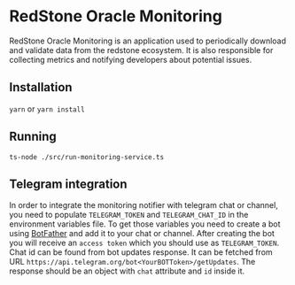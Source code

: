 # RedStone Oracle Monitoring

RedStone Oracle Monitoring is an application used to periodically download and validate data from the redstone ecosystem. It is also responsible for collecting metrics and notifying developers about potential issues.

## Installation

`yarn`
or
`yarn install`

## Running

`ts-node ./src/run-monitoring-service.ts`

## Telegram integration

In order to integrate the monitoring notifier with telegram chat or channel, you need to populate `TELEGRAM_TOKEN` and `TELEGRAM_CHAT_ID` in the environment variables file. To get those variables you need to create a bot using [BotFather](#https://core.telegram.org/bots#3-how-do-i-create-a-bot) and add it to your chat or channel. After creating the bot you will receive an `access token` which you should use as `TELEGRAM_TOKEN`. Chat id can be found from bot updates response. It can be fetched from URL `https://api.telegram.org/bot<YourBOTToken>/getUpdates`. The response should be an object with `chat` attribute and `id` inside it.
